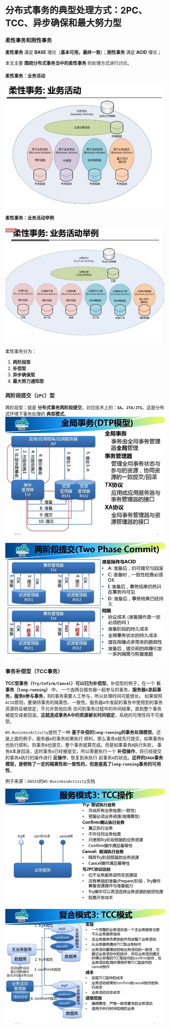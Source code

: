 分布式事务的典型处理方式：2PC、TCC、异步确保和最大努力型
==========================================================================================
### 柔性事务和刚性事务
**柔性事务** 满足 **BASE** 理论（**基本可用，最终一致**）；**刚性事务** 满足 **ACID** 理论；

本文主要 **围绕分布式事务当中的柔性事务** 的处理方式进行讨论。

#### 柔性事务：业务活动
![柔性事务：业务活动](img/p1.jpg)

#### 柔性事务：业务活动举例
![柔性事务：业务活动举例](img/p2.jpg)

柔性事务分为：
1. **两阶段型**
2. **补偿型**
3. **异步确保型**
4. **最大努力通知型**

### 两阶段提交（`2PC`）型
两阶段型：就是 **分布式事务两阶段提交**，对应技术上的：**`XA`、`JTA/JTS`**。这是分布式环境下事务处理的 **典型模式**。
![全局事务(DTP模型)](img/p3.jpg)

![两阶段提交](img/p4.jpg)

### 事务补偿型（TCC事务）
**TCC型事务（`Try/Cnfirm/Cancel`）可以归为补偿型**。补偿型的例子，在一个 **长事务（`long-running`）** 中，
一个由两台服务器一起参与的事务，**服务器`A`发起事务，服务`B`参与事务**，B的事务需要人工参与，所以处理时间可能很长。
如果按照`ACID`原则，要保持事务的隔离性、一致性，服务器`A`中发起的事务中使用到的事务资源将会被锁定，不允许其他应用
访问到事务过程中的中间结果，直到整个事务被提交或者回滚。**这就造成事务A中的资源被长时间锁定**，系统的可用性将不可接受。

`WS-BusinessActivity`提供了一种 **基于补偿的`long-running`的事务处理模型**。还是上面的例子，服务器`A`的事务如果执行
顺利，那么事务`A`就先行提交，如果事务`B`也执行顺利，则事务`B`也提交，整个事务就算完成。但是如果事务`B`执行失败，
事务`B`本身回滚，这时事务`A`已经被提交，所以需要执行一个 **补偿操作**，将已经提交的事务`A`执行的操作进行 **反操作**，恢复到未执行
前事务`A`的状态。**这样的`SAGA`事务模型，是牺牲了一定的隔离性和一致性的，但是提高了`long-running`事务的可用性**。

例子来源：`OASIS`的`WS-BusinessActivity`文档

![TCC操作](img/p5.jpg)

![TCC模式](img/p6.jpg)








